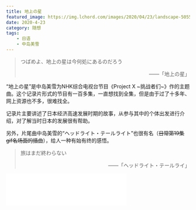 ```yaml
---
title: 地上の星
featured_image: https://img.lchord.com/images/2020/04/23/landscape-5055384_960_720.jpg
date: 2020-4-23
category: 随想
tags: 
    - 日语
    - 中岛美雪
---
```


> つばめよ、地上の星は今何処にあるのだろう
> <div style="text-align: right"> ——「地上の星」</div>

“地上の星”是中岛美雪为NHK综合电视台节目《Project X \~挑战者们\~》作的主题曲。这个记录片形式的节目有一百多集，一直想找到全集，但是由于过了十多年、网上资源也不多，很难找全。  

记录片主要讲述了日本经济高速发展时期的故事，从参与其中的个体出发进行介绍，对了解当时日本的发展很有帮助。  

另外，片尾曲中岛美雪的“ヘッドライト・テールライト”也很有名（~~日常第19集gif名场面的插曲~~），给人一种有始有终的感悟。  

> 旅はまだ終わらない　
> <div style="text-align: right">——「ヘッドライト・テールライ」</div>

<iframe frameborder="no" border="0" marginwidth="0" marginheight="0" width=330 height=86 src="//music.163.com/outchain/player?type=2&id=624972&auto=0&height=66"></iframe>